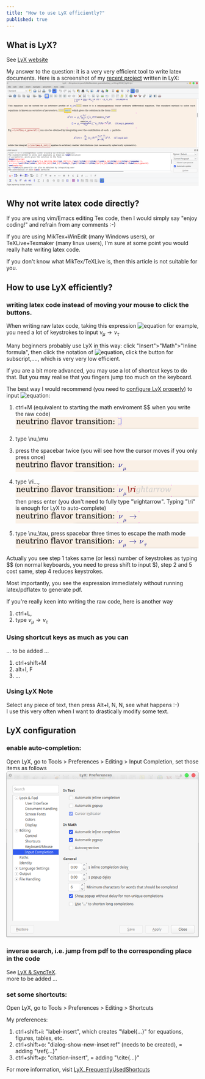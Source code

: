 ```yaml
---
title: "How to use LyX efficiently?"
published: true
---
```



## What is LyX?
See [LyX website](https://www.lyx.org/)

My answer to the question:
it is a very very efficient tool to write latex documents.
Here is a screenshot of my [recent project](https://arxiv.org/abs/1909.07505) written in LyX:
![Image description](/image/lyx_use.png)

## Why not write latex code directly?
If you are using vim/Emacs editing Tex code, then I would simply say "enjoy coding!" and refrain from any comments :-)

If you are using MikTex+WinEdit (many Windows users), or TeXLive+Texmaker (many linux users), I'm sure at some point you would really hate writing latex code.

If you don't know what MikTex/TeXLive is, then this article is not suitable for you.

## How to use LyX efficiently?
### writing latex code instead of moving your mouse to click the buttons.
When writing raw latex code, taking this expression 
![equation](https://latex.codecogs.com/gif.download?%24%5Cnu_%5Cmu%20%5Crightarrow%20%5Cnu_%5Ctau%24) for example, you need a lot of keystrokes to input
$\nu_\mu \rightarrow \nu_\tau$

Many beginners probably use LyX in this way:
click "Insert">"Math">"Inline formula", then click the notation of ![equation](https://latex.codecogs.com/gif.download?%24%5Cnu%24), click the button for subscript,...., which is very very low efficient.

If you are a bit more advanced, you may use a lot of shortcut keys to do that. But you may realise that you fingers jump too much on the keyboard.

The best way I would recommend (you need to [configure LyX properly](#lyx-configuration)) to input ![equation](https://latex.codecogs.com/gif.download?%24%5Cnu_%5Cmu%20%5Crightarrow%20%5Cnu_%5Ctau%24):

1. ctrl+M (equivalent to starting the math enviroment $$ when you write the raw code)  
  ![Image description](/image/lyx_try_1.png)

2. type \nu_\mu

3. press the spacebar twice (you will see how the cursor moves if you only press once)  
  ![Image description](/image/lyx_try_2.png)

4. type \ri...,  
  ![Image description](/image/lyx_try_3.png)    
  then press enter (you don't need to fully type "\rightarrow". Typing "\ri" is enough for LyX to auto-complete)  
  ![Image description](/image/lyx_try_4.png)  


5. type \nu_\tau, press spacebar three times to escape the math mode  
  ![Image description](/image/lyx_try_5.png)

Actually you see step 1 takes same (or less) number of keystrokes as typing $$ (on normal keyboards, you need to press shift to input $), step 2 and 5 cost same, step 4 reduces keystrokes.

Most importantly, you see the expression immediately without running latex/pdflatex to generate pdf.

If you're really keen into writing the raw code, here is another way
1. ctrl+L,
2. type $\nu_\mu \rightarrow \nu_\tau$

### Using shortcut keys as much as you can

... to be added ...

  1. ctrl+shift+M
  2. alt+I, F
  3. ...

### Using LyX Note

Select any piece of text, then press Alt+I, N, N, see what happens :-)  
I use this very often when I want to drastically modify some text.

## LyX configuration 

### enable auto-completion:
  Open LyX, go to Tools > Preferences > Editing > Input Completion, set those items as follows  
 ![Image description](/image/LyX_set.png)
 
### inverse search, i.e. jump from pdf to the corresponding place in the code

  See [LyX & SyncTeX](https://wiki.lyx.org/LyX/SyncTeX).  
  more to be added ...
  
### set some shortcuts:
Open LyX, go to Tools > Preferences > Editing > Shortcuts

My preferences:  

1. ctrl+shift+i: "label-insert", which creates "\label{...}" for equations, figures, tables, etc.  
2. ctrl+shift+o: "dialog-show-new-inset ref" (needs to be created), = adding "\ref{...}"  
3. ctrl+shift+p: "citation-insert", = adding "\cite{...}"

For more information, visit [LyX_FrequentlyUsedShortcuts](https://wiki.lyx.org/Tips/FrequentlyUsedShortcuts)    
  
  





